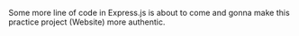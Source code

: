 Some more line of code in Express.js is about to come and gonna make this practice project (Website) more authentic.
